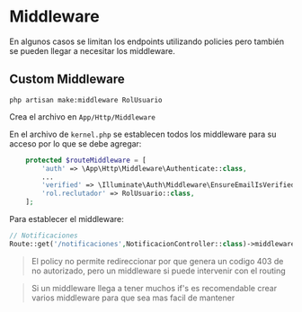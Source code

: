 # Middleware

En algunos casos se limitan los endpoints utilizando policies pero también se pueden llegar a necesitar los middleware.

## Custom Middleware

```php artisan make:middleware RolUsuario```

Crea el archivo en `App/Http/Middleware`

En el archivo de `kernel.php` se establecen todos los middleware para su acceso por lo que se debe agregar:

```php
    protected $routeMiddleware = [
        'auth' => \App\Http\Middleware\Authenticate::class,
        ...
        'verified' => \Illuminate\Auth\Middleware\EnsureEmailIsVerified::class,
        'rol.reclutador' => RolUsuario::class,
    ];
```

Para establecer el middleware:

```php
// Notificaciones
Route::get('/notificaciones',NotificacionController::class)->middleware(['auth','verified','rol.reclutador'])->name('notificaciones');
```

> El policy no permite redireccionar por que genera un codigo 403 de no autorizado, pero un middleware si puede intervenir con el routing

> Si un middleware llega a tener muchos if's es recomendable crear varios middleware para que sea mas facil de mantener